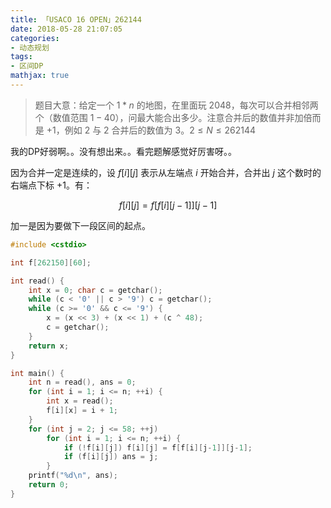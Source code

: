 ```yaml
---
title: 「USACO 16 OPEN」262144
date: 2018-05-28 21:07:05
categories:
- 动态规划
tags:
- 区间DP
mathjax: true
---
```


> 题目大意：给定一个 $1*n$ 的地图，在里面玩 $2048$，每次可以合并相邻两个（数值范围 $1-40$），问最大能合出多少。注意合并后的数值并非加倍而是 $+1$，例如 $2$ 与 $2$ 合并后的数值为 $3$。$2≤N≤262144$

我的DP好弱啊。。没有想出来。。看完题解感觉好厉害呀。。

因为合并一定是连续的，设 $f[i][j]$ 表示从左端点 $i$ 开始合并，合并出 $j$ 这个数时的右端点下标 $+1$。有：

$$f[i][j]=f[f[i][j-1]][j-1]$$

加一是因为要做下一段区间的起点。

```c++
#include <cstdio>

int f[262150][60];

int read() {
    int x = 0; char c = getchar();
    while (c < '0' || c > '9') c = getchar();
    while (c >= '0' && c <= '9') {
        x = (x << 3) + (x << 1) + (c ^ 48);
        c = getchar();
    }
    return x;
}

int main() {
    int n = read(), ans = 0;
    for (int i = 1; i <= n; ++i) {
        int x = read();
        f[i][x] = i + 1;
    }
    for (int j = 2; j <= 58; ++j)
        for (int i = 1; i <= n; ++i) {
            if (!f[i][j]) f[i][j] = f[f[i][j-1]][j-1];
            if (f[i][j]) ans = j;
        }
    printf("%d\n", ans);
    return 0;
}
```
